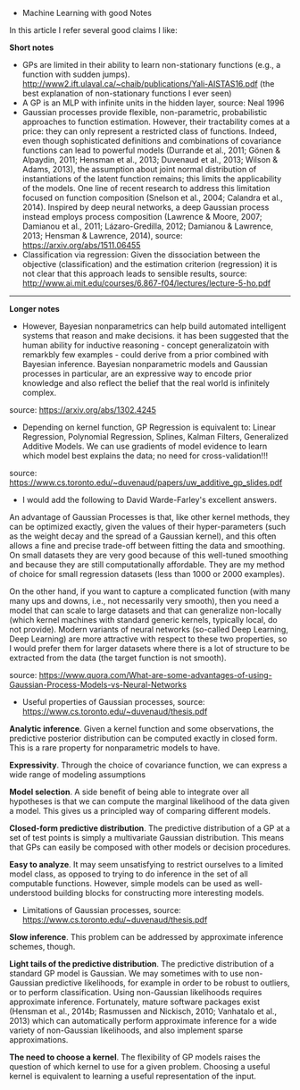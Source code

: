 - Machine Learning with good Notes

In this article I refer several good claims I like:

**Short notes**
- GPs are limited in their ability to learn non-stationary functions (e.g., a function with sudden jumps). http://www2.ift.ulaval.ca/~chaib/publications/Yali-AISTAS16.pdf (the best explanation of non-stationary functions I ever seen) 
- A GP is an MLP with infinite units in the hidden layer, source: Neal 1996
- Gaussian processes provide flexible, non-parametric, probabilistic approaches to function estimation. However, their tractability comes at a price: they can only represent a restricted class of
functions. Indeed, even though sophisticated definitions and combinations of covariance functions can lead to powerful models (Durrande et al., 2011; Gönen & Alpaydin, 2011; Hensman et al.,
2013; Duvenaud et al., 2013; Wilson & Adams, 2013), the assumption about joint normal distribution of instantiations of the latent function remains; this limits the applicability of the models. One
line of recent research to address this limitation focused on function composition (Snelson et al., 2004; Calandra et al., 2014). Inspired by deep neural networks, a deep Gaussian process instead
employs process composition (Lawrence & Moore, 2007; Damianou et al., 2011; Lázaro-Gredilla, 2012; Damianou & Lawrence, 2013; Hensman & Lawrence, 2014), source: https://arxiv.org/abs/1511.06455
- Classification via regression: Given the dissociation between the objective (classification) and the estimation criterion (regression) it is not clear that this approach leads to sensible results, source: http://www.ai.mit.edu/courses/6.867-f04/lectures/lecture-5-ho.pdf


-----------------------------------------------------------------------------
**Longer notes**
- However, Bayesian nonparametrics can help build automated intelligent systems that reason and make decisions. it has been suggested that the human ability for inductive reasoning - concept generalizatoin with remarkbly few examples - could derive from a prior combined with Bayesian inference. Bayesian nonparametric models and Gaussian processes in particular, are an expressive way to encode prior knowledge and also reflect the belief that the real world is infinitely complex. 


source: https://arxiv.org/abs/1302.4245



- Depending on kernel function, GP Regression is equivalent to: Linear Regression, Polynomial Regression, Splines, Kalman Filters, Generalized Additive Models. We can use gradients of model evidence to learn which model best explains the data; no need for cross-validation!!!

source: https://www.cs.toronto.edu/~duvenaud/papers/uw_additive_gp_slides.pdf

- I would add the following to David Warde-Farley's excellent answers. 

An advantage of Gaussian Processes is that, like other kernel methods, they can be optimized exactly, given the values of their hyper-parameters (such as the weight decay and the spread of a Gaussian kernel), and this often allows a fine and precise trade-off between fitting the data and smoothing. On small datasets they are very good because of this well-tuned smoothing and because they are still computationally affordable. They are my method of choice for small regression datasets (less than 1000 or 2000 examples). 

On the other hand, if you want to capture a complicated function (with many many ups and downs, i.e., not necessarily very smooth), then you need a model that can scale to large datasets and that can generalize non-locally (which kernel machines with standard generic kernels, typically local, do not provide). Modern variants of neural networks (so-called Deep Learning, Deep Learning) are more attractive with respect to these two properties, so I would prefer them for larger datasets where there is a lot of structure to be extracted from the data (the target function is not smooth).

source: https://www.quora.com/What-are-some-advantages-of-using-Gaussian-Process-Models-vs-Neural-Networks


- Useful properties of Gaussian processes, source: https://www.cs.toronto.edu/~duvenaud/thesis.pdf

**Analytic inference**. Given a kernel function and some observations, the predictive posterior distribution can be computed exactly in closed form. This is a rare property for nonparametric models to have.

**Expressivity**. Through the choice of covariance function, we can express a wide range of modeling assumptions

**Model selection**. A side benefit of being able to integrate over all hypotheses is that we can compute the marginal likelihood of the data given a model. This gives us a principled way of comparing different models.

**Closed-form predictive distribution**. The predictive distribution of a GP at a set of test points is simply a multivariate Gaussian distribution. This means that GPs can easily be composed with other models or decision procedures.

**Easy to analyze**. It may seem unsatisfying to restrict ourselves to a limited model class, as opposed to trying to do inference in the set of all computable functions. However, simple models can be used as well-understood building blocks 
for constructing more interesting models.

- Limitations of Gaussian processes, source: https://www.cs.toronto.edu/~duvenaud/thesis.pdf

**Slow inference**. This problem can be addressed by approximate inference schemes, though.

**Light tails of the predictive distribution**. The predictive distribution of a standard GP model is Gaussian. We may sometimes with to use non-Gaussian predictive likelihoods, for example in order to be robust to outliers, or to perform classification. Using non-Gaussian likelihoods requires approximate inference. Fortunately, mature software packages exist (Hensman et al., 2014b; Rasmussen and Nickisch, 2010; Vanhatalo et al., 2013) which can automatically perform approximate inference for a wide variety of non-Gaussian likelihoods, and also implement sparse approximations.

**The need to choose a kernel**. The flexibility of GP models raises the question of which kernel to use for a given problem. Choosing a useful kernel is equivalent to learning a useful representation of the input.
